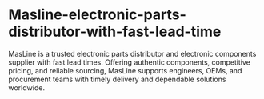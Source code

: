 # Masline-electronic-parts-distributor-with-fast-lead-time
MasLine is a trusted electronic parts distributor and electronic components supplier with fast lead times. Offering authentic components, competitive pricing, and reliable sourcing, MasLine supports engineers, OEMs, and procurement teams with timely delivery and dependable solutions worldwide.
